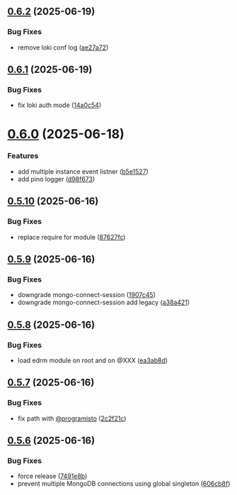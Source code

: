 ## [0.6.2](https://github.com/programisto-labs/endurance-core/compare/v0.6.1...v0.6.2) (2025-06-19)


### Bug Fixes

* remove loki conf log ([ae27a72](https://github.com/programisto-labs/endurance-core/commit/ae27a728cbbb6cce3e47ceefb69a638fb51cfcd8))

## [0.6.1](https://github.com/programisto-labs/endurance-core/compare/v0.6.0...v0.6.1) (2025-06-19)


### Bug Fixes

* fix loki auth mode ([14a0c54](https://github.com/programisto-labs/endurance-core/commit/14a0c542d3ba042f869d1ea8c9fa2ed9431f6acf))

# [0.6.0](https://github.com/programisto-labs/endurance-core/compare/v0.5.10...v0.6.0) (2025-06-18)


### Features

* add multiple instance event listner ([b5e1527](https://github.com/programisto-labs/endurance-core/commit/b5e152773052c7232e220c8d449e637f08c1d227))
* add pino logger ([d98f673](https://github.com/programisto-labs/endurance-core/commit/d98f673996f48aad1edb608e70f4785041ce7572))

## [0.5.10](https://github.com/programisto-labs/endurance-core/compare/v0.5.9...v0.5.10) (2025-06-16)


### Bug Fixes

* replace require for module ([87627fc](https://github.com/programisto-labs/endurance-core/commit/87627fc8c5f04a045eec342cd9196d3797f967a7))

## [0.5.9](https://github.com/programisto-labs/endurance-core/compare/v0.5.8...v0.5.9) (2025-06-16)


### Bug Fixes

* downgrade mongo-connect-session ([1907c45](https://github.com/programisto-labs/endurance-core/commit/1907c450af4e66739382408a03b02dcbd165326e))
* downgrade mongo-connect-session add legacy ([a38a421](https://github.com/programisto-labs/endurance-core/commit/a38a421db9486cdfcbee569c844ffa9de6d6441e))

## [0.5.8](https://github.com/programisto-labs/endurance-core/compare/v0.5.7...v0.5.8) (2025-06-16)


### Bug Fixes

* load edrm module on root and on @XXX ([ea3ab8d](https://github.com/programisto-labs/endurance-core/commit/ea3ab8d0ed721d1231854e5710eb5b2561478b8a))

## [0.5.7](https://github.com/programisto-labs/endurance-core/compare/v0.5.6...v0.5.7) (2025-06-16)


### Bug Fixes

* fix path with [@programisto](https://github.com/programisto) ([2c2f21c](https://github.com/programisto-labs/endurance-core/commit/2c2f21cc29fab4a8eb73af44d04800dcb2b5ccc9))

## [0.5.6](https://github.com/programisto-labs/endurance-core/compare/v0.5.5...v0.5.6) (2025-06-16)


### Bug Fixes

* force release ([7491e8b](https://github.com/programisto-labs/endurance-core/commit/7491e8bd8a55ab2860b1da2f12855b4ece95b0a2))
* prevent multiple MongoDB connections using global singleton ([606cb8f](https://github.com/programisto-labs/endurance-core/commit/606cb8fb2baf76767f4d1171ee8ca210ee8e2779))
